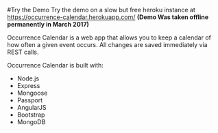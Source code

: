 #Try the Demo
Try the demo on a slow but free heroku instance at https://occurrence-calendar.herokuapp.com/ **(Demo Was taken offline permanently in March 2017)**

Occurrence Calendar is a web app that allows you to keep a calendar of how often a given event occurs. All changes are saved immediately via REST calls.

Occurrence Calendar is built with:
* Node.js
* Express
* Mongoose
* Passport
* AngularJS
* Bootstrap
* MongoDB


